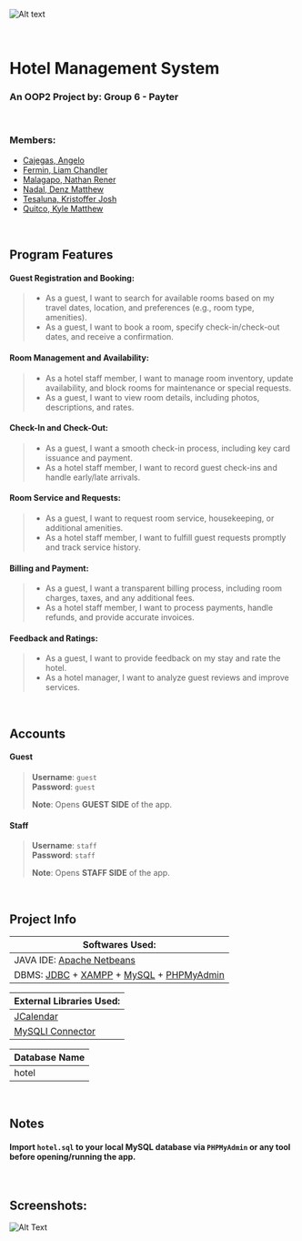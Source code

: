 ![Alt text](https://i.imgur.com/RONDHBo.png "Hotel Logo")

<br>

<h1 align="left">Hotel Management System</h1>
<h3 align="left">An OOP2 Project by: <b>Group 6 - Payter</b></h3>

<br>

<h3 align="left">Members:</h3>


 - [Cajegas, Angelo](https://github.com/acajegas62) <br>
 - [Fermin, Liam Chandler](https://github.com/LiamFermin) <br>
 - [Malagapo, Nathan Rener](https://github.com/sytrusz) <br>
 - [Nadal, Denz Matthew](https://github.com/Denznadal) <br>
 - [Tesaluna, Kristoffer Josh](https://github.com/opsnight) <br>
 - [Quitco, Kyle Matthew](https://github.com/kingkuys2123) <br>

<br>

## Program Features
#### Guest Registration and Booking: 	
 > - As a guest, I want to search for available rooms based on my travel dates, location, and preferences (e.g., room type, amenities).
 > - As a guest, I want to book a room, specify check-in/check-out dates, and receive a confirmation.
#### Room Management and Availability: 	
 > - As a hotel staff member, I want to manage room inventory, update availability, and block rooms for maintenance or special requests.
 > - As a guest, I want to view room details, including photos, descriptions, and rates.
#### Check-In and Check-Out: 	
 > - As a guest, I want a smooth check-in process, including key card issuance and payment.
 > - As a hotel staff member, I want to record guest check-ins and handle early/late arrivals.
#### Room Service and Requests: 	
 > - As a guest, I want to request room service, housekeeping, or additional amenities.
 > - As a hotel staff member, I want to fulfill guest requests promptly and track service history.
#### Billing and Payment: 	
 > - As a guest, I want a transparent billing process, including room charges, taxes, and any additional fees.
 > - As a hotel staff member, I want to process payments, handle refunds, and provide accurate invoices.
#### Feedback and Ratings: 	
 > - As a guest, I want to provide feedback on my stay and rate the hotel.
 > - As a hotel manager, I want to analyze guest reviews and improve services.

<br> 

## Accounts

#### Guest 
> **Username**: `guest` <br>
> **Password**: `guest`
>
> **Note**: Opens **GUEST SIDE** of the app.

#### Staff
> **Username**: `staff` <br>
> **Password**: `staff`
>
> **Note**: Opens **STAFF SIDE** of the app.

<br>

## Project Info

| Softwares Used: |
| ------ |
| JAVA IDE: [Apache Netbeans](https://netbeans.apache.org/front/main/) |
| DBMS: [JDBC](https://docs.oracle.com/javase/8/docs/technotes/guides/jdbc/) + [XAMPP](https://www.apachefriends.org/) + [MySQL](https://www.mysql.com/) + [PHPMyAdmin](https://www.phpmyadmin.net/)|

| External Libraries Used: |
| ------ |
| [JCalendar](https://dev.mysql.com/downloads/connector/j/) |
| [MySQLI Connector](https://dev.mysql.com/downloads/connector/j/) |

| Database Name |
| ------ |
| hotel |

<br>

## Notes
#### Import `hotel.sql` to your local **MySQL** database via `PHPMyAdmin` or any tool before opening/running the app.

<br>

## Screenshots:

![Alt Text](https://i.imgur.com/IChmNtw.png "Screenshots")
